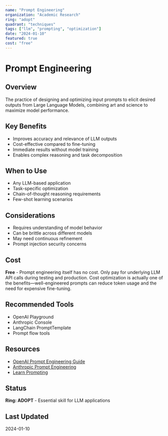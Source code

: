 ```yaml
---
name: "Prompt Engineering"
organization: "Academic Research"
ring: "adopt"
quadrant: "techniques"
tags: ["llm", "prompting", "optimization"]
date: "2024-01-10"
featured: true
cost: "free"
---
```


# Prompt Engineering

## Overview
The practice of designing and optimizing input prompts to elicit desired outputs from Large Language Models, combining art and science to maximize model performance.

## Key Benefits
- Improves accuracy and relevance of LLM outputs
- Cost-effective compared to fine-tuning
- Immediate results without model training
- Enables complex reasoning and task decomposition

## When to Use
- Any LLM-based application
- Task-specific optimization
- Chain-of-thought reasoning requirements
- Few-shot learning scenarios

## Considerations
- Requires understanding of model behavior
- Can be brittle across different models
- May need continuous refinement
- Prompt injection security concerns

## Cost
**Free** - Prompt engineering itself has no cost. Only pay for underlying LLM API calls during testing and production. Cost optimization is actually one of the benefits—well-engineered prompts can reduce token usage and the need for expensive fine-tuning.

## Recommended Tools
- OpenAI Playground
- Anthropic Console
- LangChain PromptTemplate
- Prompt flow tools

## Resources
- [OpenAI Prompt Engineering Guide](https://platform.openai.com/docs/guides/prompt-engineering)
- [Anthropic Prompt Engineering](https://docs.anthropic.com/claude/docs/prompt-engineering)
- [Learn Prompting](https://learnprompting.org/)

## Status
**Ring: ADOPT** - Essential skill for LLM applications

## Last Updated
2024-01-10
